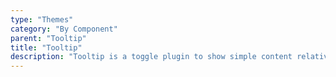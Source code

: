 ```yaml
---
type: "Themes"
category: "By Component"
parent: "Tooltip"
title: "Tooltip"
description: "Tooltip is a toggle plugin to show simple content relative to an element node and positioned relative to it."
---
```

